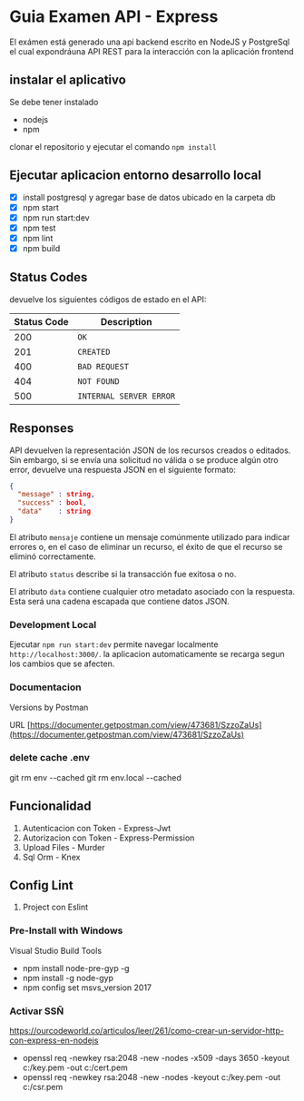 # Guia Examen API - Express

El exámen está generado una api backend escrito en NodeJS y PostgreSql el cual expondráuna API REST para la interacción con la aplicación frontend

## instalar el aplicativo

Se debe tener instalado

- nodejs
- npm

clonar el repositorio y ejecutar el comando `npm install`

## Ejecutar aplicacion entorno desarrollo local

- [x] install postgresql y agregar base de datos ubicado en la carpeta db
- [x] npm start
- [x] npm run start:dev
- [x] npm test
- [x] npm lint
- [x] npm build

## Status Codes

devuelve los siguientes códigos de estado en el API:

| Status Code | Description             |
| ----------- | ----------------------- |
| 200         | `OK`                    |
| 201         | `CREATED`               |
| 400         | `BAD REQUEST`           |
| 404         | `NOT FOUND`             |
| 500         | `INTERNAL SERVER ERROR` |

## Responses

API devuelven la representación JSON de los recursos creados o editados. Sin embargo, si se envía una solicitud no válida o se produce algún otro error, devuelve una respuesta JSON en el siguiente formato:

```json
{
  "message" : string,
  "success" : bool,
  "data"    : string
}
```

El atributo `mensaje` contiene un mensaje comúnmente utilizado para indicar errores o, en el caso de eliminar un recurso, el éxito de que el recurso se eliminó correctamente.

El atributo `status` describe si la transacción fue exitosa o no.

El atributo `data` contiene cualquier otro metadato asociado con la respuesta. Esta será una cadena escapada que contiene datos JSON.


### Development Local

Ejecutar `npm run start:dev` permite navegar localmente `http://localhost:3000/`. la aplicacion automaticamente se recarga segun los cambios que se afecten.

### Documentacion

 Versions by Postman

URL
[https://documenter.getpostman.com/view/473681/SzzoZaUs](https://documenter.getpostman.com/view/473681/SzzoZaUs)

### delete cache .env

git rm env --cached
git rm env.local --cached

## Funcionalidad

1. Autenticacion con Token - Express-Jwt
2. Autorizacion con Token - Express-Permission
3. Upload Files - Murder
4. Sql Orm - Knex

## Config Lint

1. Project con Eslint

### Pre-Install with Windows

Visual Studio Build Tools

- npm install node-pre-gyp -g
- npm install -g node-gyp
- npm config set msvs_version 2017


### Activar SSÑ

<https://ourcodeworld.co/articulos/leer/261/como-crear-un-servidor-http-con-express-en-nodejs>

- openssl req -newkey rsa:2048 -new -nodes -x509 -days 3650 -keyout c:/key.pem -out c:/cert.pem
- openssl req -newkey rsa:2048 -new -nodes -keyout c:/key.pem -out c:/csr.pem

